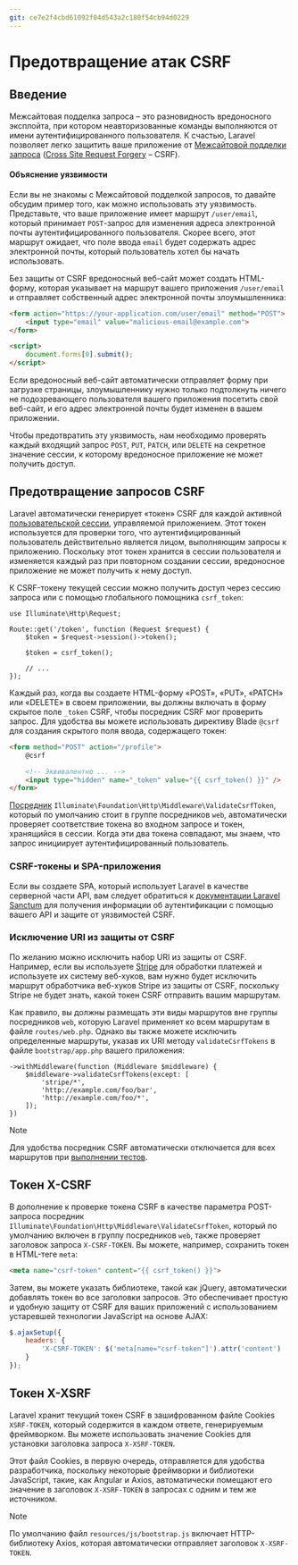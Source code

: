 ```yaml
---
git: ce7e2f4cbd61092f04d543a2c180f54cb94d0229
---
```


# Предотвращение атак CSRF


<a name="csrf-introduction"></a>
## Введение

Межсайтовая подделка запроса – это разновидность вредоносного эксплойта, при котором неавторизованные команды выполняются от имени аутентифицированного пользователя. К счастью, Laravel позволяет легко защитить ваше приложение от [Межсайтовой подделки запроса](https://ru.wikipedia.org/wiki/Межсайтовая_подделка_запроса) ([Cross Site Request Forgery](https://en.wikipedia.org/wiki/Cross-site_request_forgery) – CSRF).

<a name="csrf-explanation"></a>
#### Объяснение уязвимости

Если вы не знакомы с Межсайтовой подделкой запросов, то давайте обсудим пример того, как можно использовать эту уязвимость. Представьте, что ваше приложение имеет маршрут `/user/email`, который принимает `POST`-запрос для изменения адреса электронной почты аутентифицированного пользователя. Скорее всего, этот маршрут ожидает, что поле ввода `email` будет содержать адрес электронной почты, который пользователь хотел бы начать использовать.

Без защиты от CSRF вредоносный веб-сайт может создать HTML-форму, которая указывает на маршрут вашего приложения `/user/email` и отправляет собственный адрес электронной почты злоумышленника:

```html
<form action="https://your-application.com/user/email" method="POST">
    <input type="email" value="malicious-email@example.com">
</form>

<script>
    document.forms[0].submit();
</script>
```

Если вредоносный веб-сайт автоматически отправляет форму при загрузке страницы, злоумышленнику нужно только подтолкнуть ничего не подозревающего пользователя вашего приложения посетить свой веб-сайт, и его адрес электронной почты будет изменен в вашем приложении.

Чтобы предотвратить эту уязвимость, нам необходимо проверять каждый входящий запрос `POST`, `PUT`, `PATCH`, или `DELETE` на секретное значение сессии, к которому вредоносное приложение не может получить доступ.

<a name="preventing-csrf-requests"></a>
## Предотвращение запросов CSRF

Laravel автоматически генерирует «токен» CSRF для каждой активной [пользовательской сессии](/docs/{{version}}/session), управляемой приложением. Этот токен используется для проверки того, что аутентифицированный пользователь действительно является лицом, выполняющим запросы к приложению. Поскольку этот токен хранится в сессии пользователя и изменяется каждый раз при повторном создании сессии, вредоносное приложение не может получить к нему доступ.

К CSRF-токену текущей сессии можно получить доступ через сессию запроса или с помощью глобального помощника `csrf_token`:

    use Illuminate\Http\Request;

    Route::get('/token', function (Request $request) {
        $token = $request->session()->token();

        $token = csrf_token();

        // ...
    });

Каждый раз, когда вы создаете HTML-форму «POST», «PUT», «PATCH» или «DELETE» в своем приложении, вы должны включать в форму скрытое поле `_token` CSRF, чтобы посредник CSRF мог проверить запрос. Для удобства вы можете использовать директиву Blade `@csrf` для создания скрытого поля ввода, содержащего токен:

```html
<form method="POST" action="/profile">
    @csrf

    <!-- Эквивалентно ... -->
    <input type="hidden" name="_token" value="{{ csrf_token() }}" />
</form>
```

[Посредник](/docs/{{version}}/middleware) `Illuminate\Foundation\Http\Middleware\ValidateCsrfToken`, который по умолчанию стоит в группе посредников `web`, автоматически проверяет соответствие токена во входном запросе и токен, хранящийся в сессии. Когда эти два токена совпадают, мы знаем, что запрос инициирует аутентифицированный пользователь.

<a name="csrf-tokens-and-spas"></a>
### CSRF-токены и SPA-приложения

Если вы создаете SPA, который использует Laravel в качестве серверной части API, вам следует обратиться к [документации Laravel Sanctum](/docs/{{version}}/sanctum) для получения информации об аутентификации с помощью вашего API и защите от уязвимостей CSRF.

<a name="csrf-excluding-uris"></a>
### Исключение URI из защиты от CSRF

По желанию можно исключить набор URI из защиты от CSRF. Например, если вы используете [Stripe](https://stripe.com) для обработки платежей и используете их систему веб-хуков, вам нужно будет исключить маршрут обработчика веб-хуков Stripe из защиты от CSRF, поскольку Stripe не будет знать, какой токен CSRF отправить вашим маршрутам.

Как правило, вы должны размещать эти виды маршрутов вне группы посредников `web`, которую Laravel применяет ко всем маршрутам в файле `routes/web.php`. Однако вы также можете исключить определенные маршруты, указав их URI методу `validateCsrfTokens` в файле `bootstrap/app.php` вашего приложения:

    ->withMiddleware(function (Middleware $middleware) {
        $middleware->validateCsrfTokens(except: [
            'stripe/*',
            'http://example.com/foo/bar',
            'http://example.com/foo/*',
        ]);
    })

> [!NOTE]  
> Для удобства посредник CSRF автоматически отключается для всех маршрутов при [выполнении тестов](/docs/{{version}}/testing).

<a name="csrf-x-csrf-token"></a>
## Токен X-CSRF

В дополнение к проверке токена CSRF в качестве параметра POST-запроса посредник `Illuminate\Foundation\Http\Middleware\ValidateCsrfToken`, который по умолчанию включен в группу посредников `web`, также проверяет заголовок запроса `X-CSRF-TOKEN`. Вы можете, например, сохранить токен в HTML-теге `meta`:

```html
<meta name="csrf-token" content="{{ csrf_token() }}">
```

Затем, вы можете указать библиотеке, такой как jQuery, автоматически добавлять токен во все заголовки запросов. Это обеспечивает простую и удобную защиту от CSRF для ваших приложений с использованием устаревшей технологии JavaScript на основе AJAX:

```js
$.ajaxSetup({
    headers: {
        'X-CSRF-TOKEN': $('meta[name="csrf-token"]').attr('content')
    }
});
```

<a name="csrf-x-xsrf-token"></a>
## Токен X-XSRF

Laravel хранит текущий токен CSRF в зашифрованном файле Cookies `XSRF-TOKEN`, который содержится в каждом ответе, генерируемым фреймворком. Вы можете использовать значение Cookies для установки заголовка запроса `X-XSRF-TOKEN`.

Этот файл Cookies, в первую очередь, отправляется для удобства разработчика, поскольку некоторые фреймворки и библиотеки JavaScript, такие, как Angular и Axios, автоматически помещают его значение в заголовок `X-XSRF-TOKEN` в запросах с одним и тем же источником.

> [!NOTE]  
> По умолчанию файл `resources/js/bootstrap.js` включает HTTP-библиотеку Axios, которая автоматически отправляет заголовок `X-XSRF-TOKEN`.
